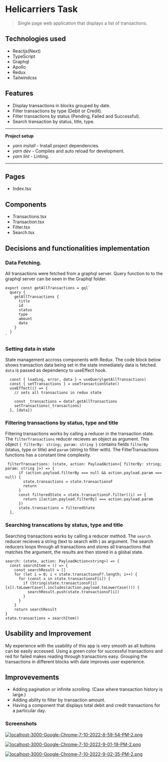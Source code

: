 # Helicarriers Task

> Single page web application that displays a list of transactions. 

## Technologies used

- Reactjs(Next)
- TypeScript
- Graphql
- Apollo
- Redux
- Tailwindcss

## Features

- Display transactions in blocks grouped by date.
- Filter transactions by type (Debit or Credit).
- Filter transactions by status (Pending, Failed and Successful).
- Search transaction by status, title, type. 

---
**Project setup**

- *yarn install* - Install project dependencies.
- *yarn dev* - Compiles and auto reload for development.
- *yarn lint* - Linting.

---

## Pages

- Index.tsx

## Components
- Transactions.tsx
- Transaction.tsx
- Filter.tsx
- Search.tsx

## Decisions and functionalities implementation

### Data Fetching. 

All transactions were fetched from a graphql server. Query function to to the graphql server can be seen in the Graphql folder. 

```
export const getAllTransactions = gql`
  query {
    getAllTransactions {
      title
      id
      status
      type
      amount
      date
    }
  }
`
```

### Setting data in state

State management accross components with Redux. The code block below shows transaction data being set in the state immediately data is fetched. `data` is passed as dependency to useEffect hook.


```
  const { loading, error, data } = useQuery(getAllTransactions)
  const { setTransactions } = useTransactionState()
  useEffect(() => {
    // sets all transactions in redux state
    
    const _transactions = data?.getAllTransactions
    setTransactions(_transactions)
  }, [data])
```

### Filtering transactions by status, type and title

Filtering transactions works by calling a reducer in the transaction state. The `filterTransactions` reducer recieves an object as argument. This object `{ filterBy: string; param: string }` contains fields `filterBy` (status, type or title) and `param` (string to filter with). The FilterTransactions functions has a constant time complexity.


```
 filterTransactions: (state, action: PayloadAction<{ filterBy: string; param: string }>) => {
      if (action.payload.filterBy === null && action.payload.param === null) {
        state.transactions = state.transactionsF
        return
      }
      const filteredState = state.transactionsF.filter((i) => {
        return i[action.payload.filterBy] === action.payload.param
      })
      state.transactions = filteredState
  },
```

### Searching transcations by status, type and title

Searching transactions works by calling a reducer method. The `search` reducer recieves a string (text to search with ) as  argument. The search reducers loops through all transactions and stores all transactions that matches the argument, the results are then stored in a global state.

```
search: (state, action: PayloadAction<string>) => {
  const searchItem = () => {
    const searchResult = []
    for (let i = 0; i < state.transactionsF?.length; i++) {
      for (const x in state.transactionsF[i]) {
        if (String(state.transactionsF[i][x]).toLowerCase().includes(action.payload.toLowerCase())) {
          searchResult.push(state.transactionsF[i])
        } 
      }
    }
    return searchResult
}
state.transactions = searchItem()
```


## Usability and Improvement

My experience with the usability of this app is very smooth as all buttons can be easily accessed. Using a green color for successful transactions and red for failed makes reading through transactions easy.  Grouping the transactions in different blocks with date improves user experience. 

## Improvevements
- Adding pagination or infinite scrolling. (Case where transaction history is large.)
- Adding ability to filter by transaction amount. 
- Having a component that displays total debit and credit transactions for a particular day. 


### Screenshots

[![localhost-3000-Google-Chrome-7-10-2022-8-59-54-PM-2.png](https://i.postimg.cc/T1LzXp7w/localhost-3000-Google-Chrome-7-10-2022-8-59-54-PM-2.png)](https://postimg.cc/gLpSVkPF)

[![localhost-3000-Google-Chrome-7-10-2022-9-01-19-PM-2.png](https://i.postimg.cc/N0NGs247/localhost-3000-Google-Chrome-7-10-2022-9-01-19-PM-2.png)](https://postimg.cc/mcHWVDKt)

[![localhost-3000-Google-Chrome-7-10-2022-9-02-35-PM-2.png](https://i.postimg.cc/BZF3yVdC/localhost-3000-Google-Chrome-7-10-2022-9-02-35-PM-2.png)](https://postimg.cc/grG1LNcw)
